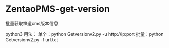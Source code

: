 # ZentaoPMS-get-version
批量获取禅道cms版本信息

python3
用法：
单个：python Getversionv2.py -u http://ip:port
批量：python Getversionv2.py -f url.txt
